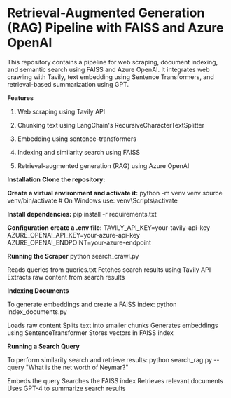 # Retrieval-Augmented Generation (RAG) Pipeline with FAISS and Azure OpenAI

This repository contains a pipeline for web scraping, document indexing, and semantic search using FAISS and Azure OpenAI. It integrates web crawling with Tavily, text embedding using Sentence Transformers, and retrieval-based summarization using GPT.

**Features**

1. Web scraping using Tavily API

2. Chunking text using LangChain's RecursiveCharacterTextSplitter

3. Embedding using sentence-transformers

4. Indexing and similarity search using FAISS

5. Retrieval-augmented generation (RAG) using Azure OpenAI

**Installation**
**Clone the repository:**

**Create a virtual environment and activate it:**
python -m venv venv
source venv/bin/activate  # On Windows use: venv\Scripts\activate

**Install dependencies:**
pip install -r requirements.txt

**Configuration**
**create a .env file:**
TAVILY_API_KEY=your-tavily-api-key
AZURE_OPENAI_API_KEY=your-azure-api-key
AZURE_OPENAI_ENDPOINT=your-azure-endpoint

**Running the Scraper**
python search_crawl.py

Reads queries from queries.txt
Fetches search results using Tavily API
Extracts raw content from search results

**Indexing Documents**

To generate embeddings and create a FAISS index:
python index_documents.py

Loads raw content
Splits text into smaller chunks
Generates embeddings using SentenceTransformer
Stores vectors in FAISS index

**Running a Search Query**

To perform similarity search and retrieve results:
python search_rag.py --query "What is the net worth of Neymar?"

Embeds the query
Searches the FAISS index
Retrieves relevant documents
Uses GPT-4 to summarize search results



